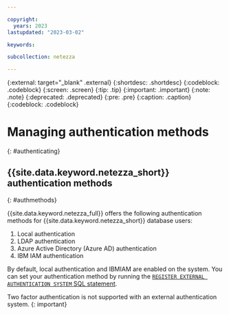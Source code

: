 ```yaml
---

copyright:
  years: 2023
lastupdated: "2023-03-02"

keywords:

subcollection: netezza

---
```


{:external: target="_blank" .external}
{:shortdesc: .shortdesc}
{:codeblock: .codeblock}
{:screen: .screen}
{:tip: .tip}
{:important: .important}
{:note: .note}
{:deprecated: .deprecated}
{:pre: .pre}
{:caption: .caption}
{:codeblock: .codeblock}

# Managing authentication methods
{: #authenticating}

## {{site.data.keyword.netezza_short}} authentication methods
{: #authmethods}

{{site.data.keyword.netezza_full}} offers the following authentication methods for {{site.data.keyword.netezza_short}} database users:

1. Local authentication 
1. LDAP authentication
1. Azure Active Directory (Azure AD) authentication
1. IBM IAM authentication

By default, local authentication and IBMIAM are enabled on the system. You can set your authentication method by running the [`REGISTER EXTERNAL AUTHENTICATION SYSTEM` SQL statement](https://www.ibm.com/docs/en/netezza?topic=reference-register-external-authentication).


Two factor authentication is not supported with an external authentication system.
{: important}
